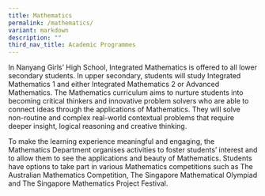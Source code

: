 ```yaml
---
title: Mathematics
permalink: /mathematics/
variant: markdown
description: ""
third_nav_title: Academic Programmes
---
```

In Nanyang Girls’ High School, Integrated Mathematics is offered to all lower secondary students. In upper secondary, students will study Integrated Mathematics 1 and either Integrated Mathematics 2 or Advanced Mathematics. The Mathematics curriculum aims to nurture students into becoming critical thinkers and innovative problem solvers who are able to connect ideas through the applications of Mathematics. They will solve non-routine and complex real-world contextual problems that require deeper insight, logical reasoning and creative thinking.

To make the learning experience meaningful and engaging, the Mathematics Department organises activities to foster students’ interest and to allow them to see the applications and beauty of Mathematics. Students have options to take part in various Mathematics competitions such as The Australian Mathematics Competition, The Singapore Mathematical Olympiad and The Singapore Mathematics Project Festival. 
